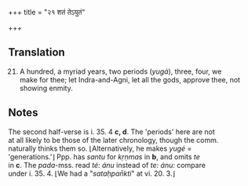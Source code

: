 +++
title = "२१ शतं तेऽयुतं"

+++
## Translation
21. A hundred, a myriad years, two periods (*yugá*), three, four, we  
make for thee; let Indra-and-Agni, let all the gods, approve thee, not  
showing enmity.

## Notes
The second half-verse is i. 35. 4 **c, d**. The 'periods' here are not  
at all likely to be those of the later chronology, though the comm.  
naturally thinks them so. ⌊Alternatively, he makes *yugé* =  
'generations.'⌋ Ppp. has *santu* for *kṛṇmas* in **b**, and omits *te*  
in **c**. The *pada*-mss. read *té: ánu* instead of *te: ánu:* compare  
under i. 35. 4. ⌊We had a "*sataḥpan̄kti*" at vi. 20. 3.⌋
